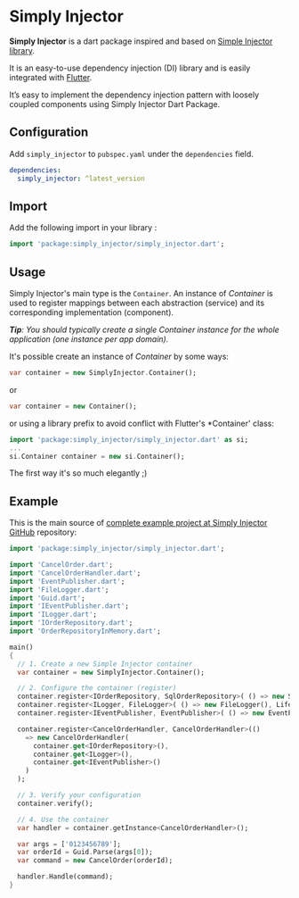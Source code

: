# Simply Injector
**Simply Injector** is a dart package inspired and based on [Simple Injector library](https://simpleinjector.org/).

It is an easy-to-use dependency injection (DI) library and is easily integrated with [Flutter](https://flutter.io).

It’s easy to implement the dependency injection pattern with 
loosely coupled components using Simply Injector Dart Package.


## Configuration
Add `simply_injector` to `pubspec.yaml` under the `dependencies` field.

```yaml
dependencies:
  simply_injector: ^latest_version
```


## Import
Add the following import in your library :

```dart
import 'package:simply_injector/simply_injector.dart';
```


## Usage
Simply Injector's main type is the `Container`. An instance of *Container* is used to 
register mappings between each abstraction (service) and its corresponding implementation (component).

***Tip**: You should typically create a single Container instance for the whole application (one instance per app domain).*

It's possible create an instance of *Container* by some ways:
```dart
var container = new SimplyInjector.Container();
```
or
```dart
var container = new Container();
```
or using a library prefix to avoid conflict with Flutter's *Container' class:
```dart
import 'package:simply_injector/simply_injector.dart' as si;
... 
si.Container container = new si.Container();
```
The first way it's so much elegantly ;)


## Example
This is the main source of [complete example project at Simply Injector GitHub](https://github.com/flutuate/simply_injector/tree/master/example) repository:
```dart
import 'package:simply_injector/simply_injector.dart';

import 'CancelOrder.dart';
import 'CancelOrderHandler.dart';
import 'EventPublisher.dart';
import 'FileLogger.dart';
import 'Guid.dart';
import 'IEventPublisher.dart';
import 'ILogger.dart';
import 'IOrderRepository.dart';
import 'OrderRepositoryInMemory.dart';

main()
{
  // 1. Create a new Simple Injector container
  var container = new SimplyInjector.Container();

  // 2. Configure the container (register)
  container.register<IOrderRepository, SqlOrderRepository>( () => new SqlOrderRepository(container.get<ILogger>()));
  container.register<ILogger, FileLogger>( () => new FileLogger(), Lifestyle.Singleton );
  container.register<IEventPublisher, EventPublisher>( () => new EventPublisher(), Lifestyle.Singleton );

  container.register<CancelOrderHandler, CancelOrderHandler>(()
    => new CancelOrderHandler(
      container.get<IOrderRepository>(),
      container.get<ILogger>(),
      container.get<IEventPublisher>() 
    )
  );

  // 3. Verify your configuration
  container.verify();

  // 4. Use the container
  var handler = container.getInstance<CancelOrderHandler>();

  var args = ['0123456789'];
  var orderId = Guid.Parse(args[0]);
  var command = new CancelOrder(orderId);

  handler.Handle(command);
}
```

